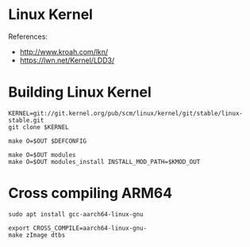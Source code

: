 # Linux Kernel
References:
- http://www.kroah.com/lkn/
- https://lwn.net/Kernel/LDD3/

# Building Linux Kernel

    KERNEL=git://git.kernel.org/pub/scm/linux/kernel/git/stable/linux-stable.git
    git clone $KERNEL

    make O=$OUT $DEFCONFIG

    make O=$OUT modules
    make O=$OUT modules_install INSTALL_MOD_PATH=$KMOD_OUT

# Cross compiling ARM64

    sudo apt install gcc-aarch64-linux-gnu

    export CROSS_COMPILE=aarch64-linux-gnu-
    make zImage dtbs
